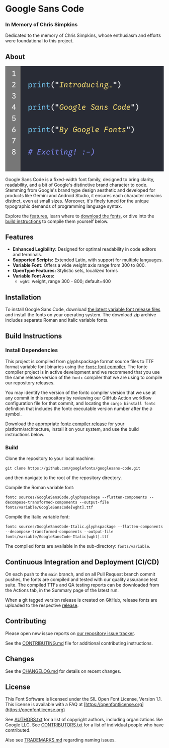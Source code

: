 # Google Sans Code

### In Memory of Chris Simpkins

Dedicated to the memory of Chris Simpkins, whose enthusiasm and efforts were foundational to this project.

## About

![Sample image](documentation/article/google-sans-code-sample.png)

Google Sans Code is a fixed-width font family, designed to bring clarity, readability, and a bit of Google's distinctive brand character to code. Stemming from Google's brand type design aesthetic and developed for products like Gemini and Android Studio, it ensures each character remains distinct, even at small sizes. Moreover, it's finely tuned for the unique typographic demands of programming language syntax.

Explore the [features](#features), learn where to [download the fonts](#installation), or dive into the [build instructions](#build-instructions) to compile them yourself below.

## Features

- **Enhanced Legibility:** Designed for optimal readability in code editors and terminals.
- **Supported Scripts:** Extended Latin, with support for multiple languages.
- **Variable Font:** Offers a wide weight axis range from 300 to 800.
- **OpenType Features:** Stylistic sets, localized forms
- **Variable Font Axes:**
  - `wght`: weight, range 300 - 800; default=400

## Installation

To install Google Sans Code, download [the latest variable font release files](https://github.com/googlefonts/googlesans-code/releases/latest) and install the fonts on your operating system.  The download zip archive includes separate Roman and Italic variable fonts.

## Build Instructions

### Install Dependencies

This project is compiled from glyphspackage format source files to TTF format variable font binaries using the [`fontc` font compiler](https://github.com/googlefonts/fontc). The fontc compiler project is in active development and we recommend that you use the same release version of the `fontc` compiler that we are using to compile our repository releases.

You may identify the version of the fontc compiler version that we use at any commit in this repository by reviewing our GitHub Action workflow configuration file for that commit, and locating the `cargo binstall fontc` definition that includes the fontc executable version number after the `@` symbol.

Download the appropriate [fontc compiler release](https://github.com/googlefonts/fontc/releases) for your platform/architecture, install it on your system, and use the build instructions below.

### Build

Clone the repository to your local machine:

```shell
git clone https://github.com/googlefonts/googlesans-code.git
```

and then navigate to the root of the repository directory.

Compile the Roman variable font:

```shell
fontc sources/GoogleSansCode.glyphspackage --flatten-components --decompose-transformed-components --output-file fonts/variable/GoogleSansCode[wght].ttf
```

Compile the Italic variable font:

```shell
fontc sources/GoogleSansCode-Italic.glyphspackage --flatten-components --decompose-transformed-components --output-file fonts/variable/GoogleSansCode-Italic[wght].ttf
```

The compiled fonts are available in the sub-directory: `fonts/variable`.

## Continuous Integration and Deployment (CI/CD)

On each push to the `main` branch, and on all Pull Request branch commit pushes, the fonts are compiled and tested with our quality assurance test suite. The compiled TTFs and QA testing reports can be downloaded from the Actions tab, in the Summary page of the latest run.

When a git tagged version release is created on GitHub, release fonts are uploaded to the respective [release](https://github.com/googlefonts/googlesans-code/releases).

## Contributing

Please open new issue reports on [our repository issue tracker](https://github.com/googlefonts/googlesans-code/issues).

See the [CONTRIBUTING.md](/CONTRIBUTING.md) file for additional contributing instructions.

## Changes

See the [CHANGELOG.md](CHANGELOG.md) for details on recent changes.

## License
This Font Software is licensed under the SIL Open Font License, Version 1.1. This license is available with a FAQ at [https://openfontlicense.org](https://openfontlicense.org)

See [AUTHORS.txt](/AUTHORS.txt) for a list of copyright authors, including organizations like Google LLC.
See [CONTRIBUTORS.txt](/CONTRIBUTORS.txt) for a list of individual people who have contributed.

Also see [TRADEMARKS.md](/TRADEMARKS.md) regarding naming issues.

